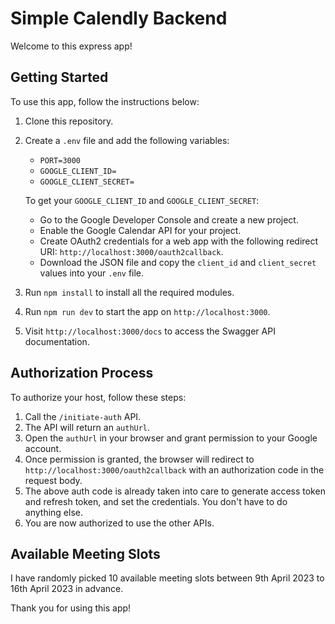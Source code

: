 # Simple Calendly Backend

Welcome to this express app!

## Getting Started

To use this app, follow the instructions below:

1. Clone this repository.
2. Create a `.env` file and add the following variables:
   - `PORT=3000`
   - `GOOGLE_CLIENT_ID=`
   - `GOOGLE_CLIENT_SECRET=`

   To get your `GOOGLE_CLIENT_ID` and `GOOGLE_CLIENT_SECRET`:
   - Go to the Google Developer Console and create a new project.
   - Enable the Google Calendar API for your project.
   - Create OAuth2 credentials for a web app with the following redirect URI: `http://localhost:3000/oauth2callback`.
   - Download the JSON file and copy the `client_id` and `client_secret` values into your `.env` file.

3. Run `npm install` to install all the required modules.
4. Run `npm run dev` to start the app on `http://localhost:3000`.
5. Visit `http://localhost:3000/docs` to access the Swagger API documentation.

## Authorization Process

To authorize your host, follow these steps:

1. Call the `/initiate-auth` API.
2. The API will return an `authUrl`.
3. Open the `authUrl` in your browser and grant permission to your Google account.
4. Once permission is granted, the browser will redirect to `http://localhost:3000/oauth2callback` with an authorization code in the request body.
5. The above auth code is already taken into care to generate access token and refresh token, and set the credentials. You don't have to
do anything else.
6. You are now authorized to use the other APIs.

## Available Meeting Slots

I have randomly picked 10 available meeting slots between 9th April 2023 to 16th April 2023 in advance.

Thank you for using this app!

